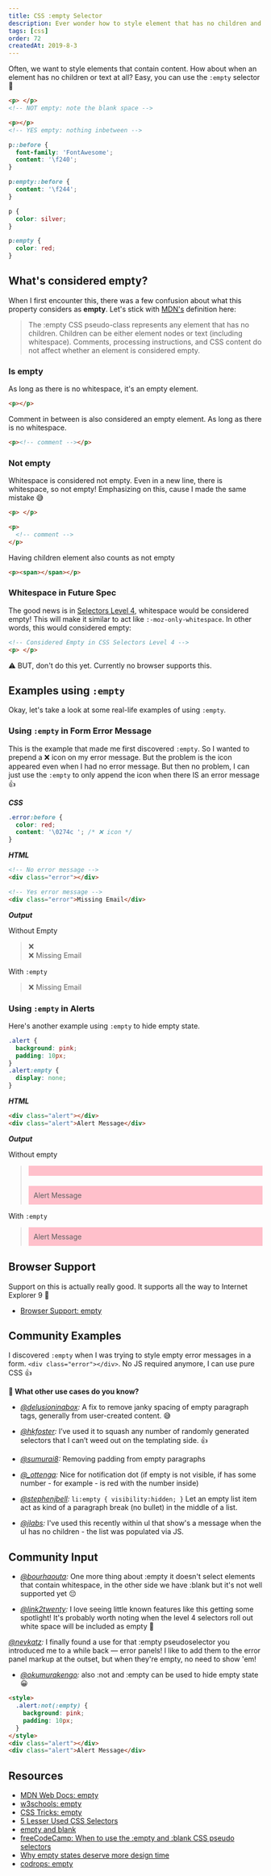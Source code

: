 ```yaml
---
title: CSS :empty Selector
description: Ever wonder how to style element that has no children and contain nothing? No problem, you got CSS :empty selector.
tags: [css]
order: 72
createdAt: 2019-8-3
---
```


Often, we want to style elements that contain content. How about when an element has no children or text at all? Easy, you can use the `:empty` selector 🤩

<!-- prettier-ignore -->
```html
<p> </p>
<!-- NOT empty: note the blank space -->

<p></p>
<!-- YES empty: nothing inbetween -->
```

```css
p::before {
  font-family: 'FontAwesome';
  content: '\f240';
}

p:empty::before {
  content: '\f244';
}

p {
  color: silver;
}

p:empty {
  color: red;
}
```

## What's considered empty?

When I first encounter this, there was a few confusion about what this property considers as **empty**. Let's stick with [MDN's](https://developer.mozilla.org/en-US/docs/Web/CSS/:empty) definition here:

> The :empty CSS pseudo-class represents any element that has no children. Children can be either element nodes or text (including whitespace). Comments, processing instructions, and CSS content do not affect whether an element is considered empty.

### Is empty

As long as there is no whitespace, it's an empty element.

```html
<p></p>
```

Comment in between is also considered an empty element. As long as there is no whitespace.

```html
<p><!-- comment --></p>
```

### Not empty

Whitespace is considered not empty. Even in a new line, there is whitespace, so not empty! Emphasizing on this, cause I made the same mistake 😅

<!-- prettier-ignore -->
```html
<p> </p>

<p>
  <!-- comment -->
</p>
```

Having children element also counts as not empty

```html
<p><span></span></p>
```

### Whitespace in Future Spec

The good news is in [Selectors Level 4](https://drafts.csswg.org/selectors-4/#the-empty-pseudo), whitespace would be considered empty! This will make it similar to act like `:-moz-only-whitespace`. In other words, this would considered empty:

<!-- prettier-ignore -->
```html
<!-- Considered Empty in CSS Selectors Level 4 -->
<p> </p>
```

⚠️ BUT, don't do this yet. Currently no browser supports this.

## Examples using `:empty`

Okay, let's take a look at some real-life examples of using `:empty`.

### Using `:empty` in Form Error Message

This is the example that made me first discovered `:empty`. So I wanted to prepend a ❌ icon on my error message. But the problem is the icon appeared even when I had no error message. But then no problem, I can just use the `:empty` to only append the icon when there IS an error message 👍

**_CSS_**

```css
.error:before {
  color: red;
  content: '\0274c '; /* ❌ icon */
}
```

**_HTML_**

```html
<!-- No error message -->
<div class="error"></div>

<!-- Yes error message -->
<div class="error">Missing Email</div>
```

**_Output_**

Without Empty

> <div class="error" style="">❌</div><div class="error" style="">❌ Missing Email</div>

With `:empty`

> <div class="error" style=""></div><div class="error" style="">❌ Missing Email</div>

### Using `:empty` in Alerts

Here's another example using `:empty` to hide empty state.

```css
.alert {
  background: pink;
  padding: 10px;
}
.alert:empty {
  display: none;
}
```

**_HTML_**

```html
<div class="alert"></div>
<div class="alert">Alert Message</div>
```

**_Output_**

Without empty

> <div class="alert" style="background: pink; padding: 10px; margin-bottom:20px;"></div><div class="alert" style="background: pink; padding: 10px">Alert Message</div>

With `:empty`

> <div class="alert"></div><div class="alert" style="background: pink; padding: 10px">Alert Message</div>

## Browser Support

Support on this is actually really good. It supports all the way to Internet Explorer 9 🙌

- [Browser Support: empty](https://developer.mozilla.org/en-US/docs/Web/CSS/:empty#Browser_compatibility)

## Community Examples

I discovered `:empty` when I was trying to style empty error messages in a form. `<div class="error"></div>`. No JS required anymore, I can use pure CSS 👍

**💬 What other use cases do you know?**

- _[@delusioninabox](https://twitter.com/delusioninabox/status/1157800773557899265?s=20):_ A fix to remove janky spacing of empty paragraph tags, generally from user-created content. 😅

- _[@hkfoster](https://twitter.com/hkfoster/status/1157784925631856640?s=20):_ I’ve used it to squash any number of randomly generated selectors that I can’t weed out on the templating side. 👍

- _[@sumurai8](https://twitter.com/Sumurai8/status/1157784283886555137?s=20):_ Removing padding from empty paragraphs

- _[@\_ottenga](https://www.instagram.com/p/B0tm0prAUGc/):_ Nice for notification dot (if empty is not visible, if has some number - for example - is red with the number inside)

- _[@stephenjbell](https://twitter.com/stephenjbell/status/1158072968955813890?s=20):_ `li:empty { visibility:hidden; }` Let an empty list item act as kind of a paragraph break (no bullet) in the middle of a list.

- _[@jlabs](https://dev.to/jlabs/comment/dmpn):_ I've used this recently within ul that show's a message when the ul has no children - the list was populated via JS.

## Community Input

- _[@bourhaouta](https://twitter.com/bourhaouta/status/1157750024664702976?s=20):_ One more thing about :empty it doesn't select elements that contain whitespace, in the other side we have :blank but it's not well supported yet 😔

- _[@link2twenty](https://dev.to/link2twenty/comment/dmoj):_ I love seeing little known features like this getting some spotlight! It's probably worth noting when the level 4 selectors roll out white space will be included as empty 🙂

_[@nevkatz](https://twitter.com/nevkatz/status/1255541927979745287?s=21):_ I finally found a use for that :empty pseudoselector you introduced me to a while back — error panels! I like to add them to the error panel markup at the outset, but when they're empty, no need to show 'em!

- _[@okumurakengo](https://dev.to/okumurakengo/comment/e1c3):_ also :not and :empty can be used to hide empty state 😀

```html
<style>
  .alert:not(:empty) {
    background: pink;
    padding: 10px;
  }
</style>
<div class="alert"></div>
<div class="alert">Alert Message</div>
```

## Resources

- [MDN Web Docs: empty](https://developer.mozilla.org/en-US/docs/Web/CSS/:empty)
- [w3schools: empty](https://www.w3schools.com/cssref/sel_empty.asp)
- [CSS Tricks: empty](https://css-tricks.com/almanac/selectors/e/empty/)
- [5 Lesser Used CSS Selectors](https://bitsofco.de/5-lesser-used-css-selectors/)
- [empty and blank](https://zellwk.com/blog/empty-and-blank/)
- [freeCodeCamp: When to use the :empty and :blank CSS pseudo selectors](https://www.freecodecamp.org/news/empty-and-blank-53b9e96151cd/)
- [Why empty states deserve more design time](https://www.invisionapp.com/inside-design/why-empty-states-deserve-more-design-time/)
- [codrops: empty](https://tympanus.net/codrops/css_reference/empty/)
